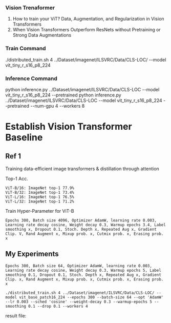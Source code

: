 
### Vision Trenaformer
1. How to train your ViT? Data, Augmentation, and Regularization in Vision Transformers
2. When Vision Transformers Outperform ResNets without Pretraining or Strong Data Augmentations

### Train Command
./distributed_train.sh 4 ../Dataset/imagenet/ILSVRC/Data/CLS-LOC/ --model vit_tiny_r_s16_p8_224

### Inference Command
python inference.py ../Dataset/imagenet/ILSVRC/Data/CLS-LOC --model vit_tiny_r_s16_p8_224 --pretrained
python inference.py ../Dataset/imagenet/ILSVRC/Data/CLS-LOC --model vit_tiny_r_s16_p8_224 --pretrained --num-gpu 4 --workers 8

# Establish Vision Transformer Baseline
## Ref 1
Training data-efficient image transformers & distillation through attention

Top-1 Acc.
```
ViT-B/16: ImageNet top-1 77.9%
ViT-B/32: ImageNet top-1 73.4%
ViT-L/16: ImageNet top-1 76.5%
ViT-L/32: ImageNet top-1 71.2%
```
Train Hyper-Parameter for ViT-B
```
Epochs 300, Batch size 4096, Optimizer AdamW, learning rate 0.003, Learning rate decay cosine, Weight decay 0.3, Warmup epochs 3.4, Label smoothing x, Dropout 0.1, Stoch. Depth x, Repeated Aug x, Gradient Clip. V, Rand Augment x, Mixup prob. x, Cutmix prob. x, Erasing prob. x
```

## My Experiments
```
Epochs 300, Batch size 64, Optimizer AdamW, learning rate 0.003, Learning rate decay cosine, Weight decay 0.3, Warmup epochs 5, Label smoothing 0.1, Dropout 0.1, Stoch. Depth x, Repeated Aug x, Gradient Clip. x, Rand Augment x, Mixup prob. x, Cutmix prob. x, Erasing prob. x
```
```
./distributed_train.sh 4 ../Dataset/imagenet/ILSVRC/Data/CLS-LOC/ --model vit_base_patch16_224 --epochs 300 --batch-size 64 --opt 'AdamW' --lr 0.003 --sched 'cosine' --weight-decay 0.3 --warmup-epochs 5 --smoothing 0.1 --drop 0.1 --workers 4
```
result file:

